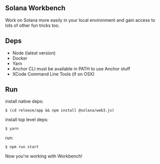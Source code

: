 ## Solana Workbench

Work on Solana more easily in your local environment and gain access to lots
of other fun tricks too.

## Deps

- Node (latest version)
- Docker
- Yarn
- Anchor CLI must be available in PATH to use Anchor stuff
- XCode Command Line Tools (if on OSX)

## Run

install native deps:

```
$ (cd release/app && npm install @solana/web3.js)
```

install top level deps:

```
$ yarn
```

run:

```
$ npm run start
```

Now you're working with Workbench!
